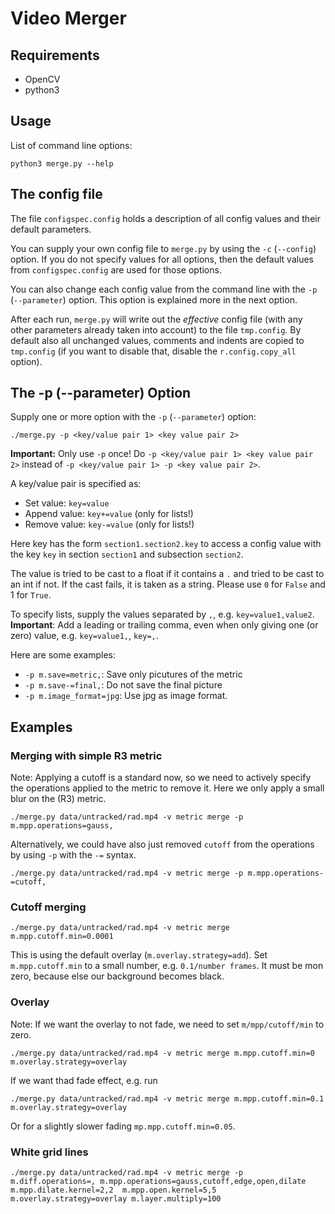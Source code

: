 # Video Merger

## Requirements

*   OpenCV
*   python3

## Usage

List of command line options:

    python3 merge.py --help
    
## The config file

The file ``configspec.config`` holds a description of all config values 
and their default parameters.

You can supply your own config file to ``merge.py`` by using the
``-c`` (``--config``) option. If you do not specify values for all options, then 
the default values from ``configspec.config`` are used for those options.

You can also change each config value from the command line with the
``-p`` (``--parameter``) option. This option is explained more in the next 
option.

After each run, ``merge.py`` will write out the _effective_ config 
file (with any other parameters already taken into account) to the 
file ``tmp.config``. By default also all unchanged values, comments and 
indents are copied to ``tmp.config`` (if you want to disable that, disable 
the ``r.config.copy_all`` option).

## The -p (--parameter) Option 

Supply one or more option with the ``-p`` (``--parameter``) option:

    ./merge.py -p <key/value pair 1> <key value pair 2>
    
**Important:** Only use ``-p`` once! Do ``-p <key/value pair 1> <key value pair 2>`` 
instead of ``-p <key/value pair 1> -p <key value pair 2>``. 

A key/value pair is specified as:

*   Set value: ``key=value`` 
*   Append value: ``key+=value`` (only for lists!)
*   Remove value: ``key-=value`` (only for lists!)

Here key has the form ``section1.section2.key`` to access a config value
with the key ``key`` in section ``section1`` and subsection ``section2``.

The value is tried to be cast to a float if it contains a ``.`` and 
tried to be cast to an int if not. If the cast fails, it is taken as a
string. Please use ``0`` for ``False`` and 1 for ``True``. 

To specify lists, supply the values separated by ``,``, e.g. 
``key=value1,value2``. 
**Important**: Add a leading or trailing comma, even when only giving one
(or zero) value, e.g. ``key=value1,``, ``key=,``.

Here are some examples:

*   ``-p m.save=metric,``: Save only picutures of the metric
*   ``-p m.save-=final,``: Do not save the final picture
*   ``-p m.image_format=jpg``: Use jpg as image format.

## Examples

### Merging with simple R3 metric

Note: Applying a cutoff is a standard now, so we need to actively specify
the operations applied to the metric to remove it. Here we only apply a
small blur on the (R3) metric.

    ./merge.py data/untracked/rad.mp4 -v metric merge -p m.mpp.operations=gauss,

Alternatively, we could have also just removed ``cutoff`` from the 
operations by using ``-p`` with the ``-=`` syntax.

    ./merge.py data/untracked/rad.mp4 -v metric merge -p m.mpp.operations-=cutoff,


### Cutoff merging

    ./merge.py data/untracked/rad.mp4 -v metric merge m.mpp.cutoff.min=0.0001
 
This is using the default overlay (``m.overlay.strategy=add``). 
Set ``m.mpp.cutoff.min`` to a small number, e.g. ``0.1/number frames``. 
It must be mon zero, because else our background becomes black. 

### Overlay

Note: If we want the overlay to not fade, we need to set ``m/mpp/cutoff/min`` to zero.

    ./merge.py data/untracked/rad.mp4 -v metric merge m.mpp.cutoff.min=0 m.overlay.strategy=overlay 
    
If we want thad fade effect, e.g. run 

    ./merge.py data/untracked/rad.mp4 -v metric merge m.mpp.cutoff.min=0.1 m.overlay.strategy=overlay 
    
Or for a slightly slower fading ``mp.mpp.cutoff.min=0.05``.

### White grid lines

    ./merge.py data/untracked/rad.mp4 -v metric merge -p m.diff.operations=, m.mpp.operations=gauss,cutoff,edge,open,dilate m.mpp.dilate.kernel=2,2  m.mpp.open.kernel=5,5 m.overlay.strategy=overlay m.layer.multiply=100

    

 